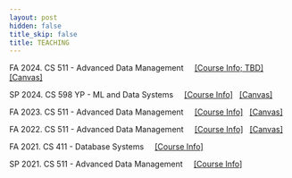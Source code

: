 ```yaml
---
layout: post
hidden: false
title_skip: false
title: TEACHING
---
```


FA 2024. CS 511 - Advanced Data Management
&nbsp; &nbsp;
[[Course Info; TBD]]() &nbsp;
[[Canvas]](https://canvas.illinois.edu/courses/49946) &nbsp;

SP 2024. CS 598 YP - ML and Data Systems
&nbsp; &nbsp;
[[Course Info]](https://yongjoopark.com/teaching/sp2024/cs598) &nbsp;
[[Canvas]](https://canvas.illinois.edu/courses/43789) &nbsp;

FA 2023. CS 511 - Advanced Data Management
&nbsp; &nbsp;
[[Course Info]](https://yongjoopark.com/teaching/fall2023/cs511) &nbsp;
[[Canvas]](https://canvas.illinois.edu/courses/38231) &nbsp;

FA 2022. CS 511 - Advanced Data Management
&nbsp; &nbsp;
[[Course Info]](teaching/fall2022/cs511) &nbsp;
[[Canvas]](https://canvas.illinois.edu/courses/30559)


FA 2021. CS 411 - Database Systems
&nbsp; &nbsp;
[[Course Info]](teaching/fall2021/cs411)


SP 2021. CS 511 - Advanced Data Management 
&nbsp; &nbsp;
[[Course Info]](/teaching/sp2021/cs511)


